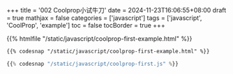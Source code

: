 +++
title = '002 Coolprop小试牛刀'
date = 2024-11-23T16:06:55+08:00
draft = true
mathjax = false
categories = ['javascript']
tags = ['javascript', 'CoolProp', 'example']
toc = false
tocBorder = true
+++


{{% htmlfile "/static/javascript/coolprop-first-example.html" %}}




```html
{{% codesnap "/static/javascript/coolprop-first-example.html" %}}
```

```javascript
{{% codesnap "/static/javascript/coolprop-first.js" %}}
```
